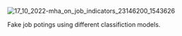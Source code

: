 ![17_10_2022-mha_on_job_indicators_23146200_1543626](https://github.com/pspatil7/ML-projects-1/assets/142979508/76b6f118-4cef-4335-8d4e-4b65c77dafba)

Fake job potings using different classifiction models.
